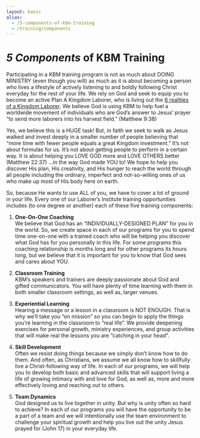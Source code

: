 ```yaml
---
layout: basic
alias: 
  - /5-components-of-kbm-training
  - /training/components
---
```

# *5 Components* of KBM Training

Participating in a KBM training program is not as much about DOING MINISTRY (even though you will) as much as it is about becoming a person who lives a lifestyle of actively listening to and boldly following Christ everyday for the rest of your life. We rely on God and seek to equip you to become an active Plan A Kingdom Laborer, who is living out the [6 realities of a Kingdom Laborer](/training/realitiesofalaborer). We believe God is using KBM to help fuel a worldwide movement of individuals who are God’s answer to Jesus’ prayer “to send more laborers into his harvest field.” (Matthew 9:38)

Yes, we believe this is a HUGE task! But, in faith we seek to walk as Jesus walked and invest deeply in a smaller number of people believing that “more time with fewer people equals a great Kingdom investment.” It’s not about formulas for us. It’s not about getting people to perform in a certain way. It is about helping you LOVE GOD more and LOVE OTHERS better (Matthew 22:37) …in the way God made YOU to! We hope to help you discover His plan, His creativity, and His hunger to reach the world through all people including the ordinary, imperfect and not-so-willing ones of us who make up most of His body here on earth.

So, because He wants to use ALL of you, we have to cover a lot of ground in your life. Every one of our Laborer’s Institute training opportunities includes (to one degree or another) each of these five training components:

1. **One-On-One Coaching**  
We believe that God has an “INDIVIDUALLY-DESIGNED PLAN” for you in the world. So, we create space in each of our programs for you to spend time one-on-one with a trained coach who will be helping you discover what God has for you personally in this life. For some programs this coaching relationship is months long and for other programs its hours long, but we believe that it is important for you to know that God sees and cares about YOU.

2. **Classroom Training**  
KBM’s speakers and trainers are deeply passionate about God and gifted communicators. You will have plenty of time learning with them in both smaller classroom settings, as well as, larger venues.

3. **Experiential Learning**  
Hearing a message or a lesson in a classroom is NOT ENOUGH. That is why we’ll take you “on mission” so you can begin to apply the things you’re learning in the classroom to “real life”. We provide deepening exercises for personal growth, ministry experiences, and group activities that will make real the lessons you are “catching in your head”.

4. **Skill Development**  
Often we resist doing things because we simply don’t know how to do them. And often, as Christians, we assume we all know how to skillfully live a Christ-following way of life. In each of our programs, we will help you to develop both basic and advanced skills that will support living a life of growing intimacy with and love for God, as well as, more and more effectively loving and reaching out to others.

5. **Team Dynamics**  
God designed us to live together in unity. But why is unity often so hard to achieve? In each of our programs you will have the opportunity to be a part of a team and we will intentionally use the team environment to challenge your spiritual growth and help you live out the unity Jesus prayed for (John 17) in your everyday life.